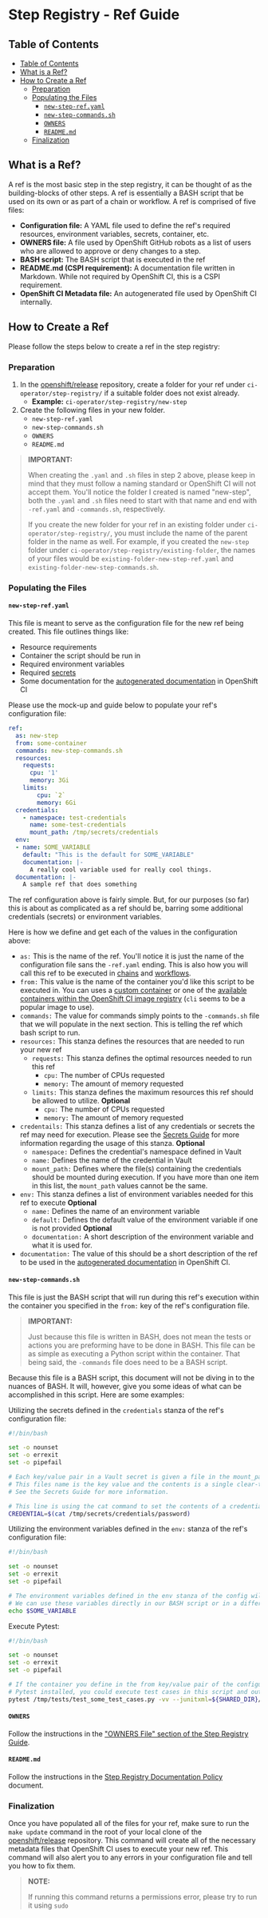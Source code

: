 # Step Registry - Ref Guide<!-- omit from toc -->

## Table of Contents<!--omit from toc-->
- [Table of Contents](#table-of-contents)
- [What is a Ref?](#what-is-a-ref)
- [How to Create a Ref](#how-to-create-a-ref)
  - [Preparation](#preparation)
  - [Populating the Files](#populating-the-files)
    - [`new-step-ref.yaml`](#new-step-refyaml)
    - [`new-step-commands.sh`](#new-step-commandssh)
    - [`OWNERS`](#owners)
    - [`README.md`](#readmemd)
  - [Finalization](#finalization)


## What is a Ref?
A ref is the most basic step in the step registry, it can be thought of as the building-blocks of other steps. A ref is essentially a BASH script that be used on its own or as part of a chain or workflow. A ref is comprised of five files:

- **Configuration file:** A YAML file used to define the ref's required resources, environment variables, secrets, container, etc.
- **OWNERS file:** A file used by OpenShift GitHub robots as a list of users who are allowed to approve or deny changes to a step.
- **BASH script:** The BASH script that is executed in the ref
- **README.md (CSPI requirement):** A documentation file written in Markdown. While not required by OpenShift CI, this is a CSPI requirement.
- **OpenShift CI Metadata file:** An autogenerated file used by OpenShift CI internally.

## How to Create a Ref
Please follow the steps below to create a ref in the step registry:

### Preparation
1. In the [openshift/release](https://github.com/openshift/release) repository, create a folder for your ref under `ci-operator/step-registry/` if a suitable folder does not exist already.
   - **Example:** `ci-operator/step-registry/new-step` 
2. Create the following files in your new folder.
   - `new-step-ref.yaml`
   - `new-step-commands.sh`
   - `OWNERS`
   - `README.md`

> **IMPORTANT:**
>
> When creating the `.yaml` and `.sh` files in step 2 above, please keep in mind that they must follow a naming standard or OpenShift CI will not accept them. You'll notice the folder I created is named "new-step", both the `.yaml` and `.sh` files need to start with that name and end with `-ref.yaml` and `-commands.sh`, respectively.
>
> If you create the new folder for your ref in an existing folder under `ci-operator/step-registry/`, you must include the name of the parent folder in the name as well. For example, if you created the `new-step` folder under `ci-operator/step-registry/existing-folder`, the names of your files would be `existing-folder-new-step-ref.yaml` and `existing-folder-new-step-commands.sh`.

### Populating the Files

#### `new-step-ref.yaml`
This file is meant to serve as the configuration file for the new ref being created. This file outlines things like:
- Resource requirements
- Container the script should be run in
- Required environment variables
- Required [secrets](../Secrets/Secrets_Guide.md)
- Some documentation for the [autogenerated documentation](../../Policy/Documentation/Step_Registry_Documentation_Policy.md#automatically-generated-documentation) in OpenShift CI

Please use the mock-up and guide below to populate your ref's configuration file:

```yaml
ref:
  as: new-step
  from: some-container
  commands: new-step-commands.sh
  resources:
    requests:
      cpu: '1'
      memory: 3Gi
    limits:
        cpu: `2`
        memory: 6Gi
  credentials:
    - namespace: test-credentials
      name: some-test-credentials
      mount_path: /tmp/secrets/credentials
  env:
  - name: SOME_VARIABLE
    default: "This is the default for SOME_VARIABLE"
    documentation: |-
      A really cool variable used for really cool things.
  documentation: |-
    A sample ref that does something

```
The ref configuration above is fairly simple. But, for our purposes (so far) this is about as complicated as a ref should be, barring some additional credentials (secrets) or environment variables. 

Here is how we define and get each of the values in the configuration above:

- `as:` This is the name of the ref. You'll notice it is just the name of the configuration file sans the `-ref.yaml` ending. This is also how you will call this ref to be executed in [chains](Step_Registry_Chain_Guide.md) and [workflows](Step_Registry_Workflow_Guide.md).
- `from:` This value is the name of the container you'd like this script to be executed in. You can uses a [custom container](../Containers/Container_Creation_Guide.md) or one of the [available containers within the OpenShift CI image registry](https://docs.ci.openshift.org/docs/how-tos/use-registries-in-build-farm/) (`cli` seems to be a popular image to use).
- `commands:` The value for commands simply points to the `-commands.sh` file that we will populate in the next section. This is telling the ref which bash script to run.
- `resources:` This stanza defines the resources that are needed to run your new ref
  - `requests:` This stanza defines the optimal resources needed to run this ref
    - `cpu:` The number of CPUs requested
    - `memory:` The amount of memory requested
  - `limits:` This stanza defines the maximum resources this ref should be allowed to utilize. **Optional**
    - `cpu:` The number of CPUs requested
    - `memory:` The amount of memory requested
- `credentails:` This stanza defines a list of any credentials or secrets the ref may need for execution. Please see the [Secrets Guide](../Secrets/Secrets_Guide.md) for more information regarding the usage of this stanza. **Optional**
  - `namespace:` Defines the credential's namespace defined in Vault
  - `name:` Defines the name of the credential in Vault
  - `mount_path:` Defines where the file(s) containing the credentials should be mounted during execution. If you have more than one item in this list, the `mount_path` values cannot be the same.
- `env:` This stanza defines a list of environment variables needed for this ref to execute **Optional**
  - `name:` Defines the name of an environment variable
  - `default:` Defines the default value of the environment variable if one is not provided **Optional**
  - `documentation:` A short description of the environment variable and what it is used for.
- `documentation:` The value of this should be a short description of the ref to be used in the [autogenerated documentation](../../Policy/Documentation/Step_Registry_Documentation_Policy.md#automatically-generated-documentation) in OpenShift CI.

#### `new-step-commands.sh`
This file is just the BASH script that will run during this ref's execution within the container you specified in the `from:` key of the ref's configuration file.

> **IMPORTANT:**
>
> Just because this file is written in BASH, does not mean the tests or actions you are preforming have to be done in BASH. This file can be as simple as executing a Python script within the container. That being said, the `-commands` file does need to be a BASH script.

Because this file is a BASH script, this document will not be diving in to the nuances of BASH. It will, however, give you some ideas of what can be accomplished in this script. Here are some examples:

Utilizing the secrets defined in the `credentials` stanza of the ref's configuration file:
```BASH
#!/bin/bash

set -o nounset
set -o errexit
set -o pipefail

# Each key/value pair in a Vault secret is given a file in the mount_path defined. 
# This files name is the key value and the contents is a single clear-text line containing the value.
# See the Secrets Guide for more information.

# This line is using the cat command to set the contents of a credential file to a variable.
CREDENTIAL=$(cat /tmp/secrets/credentials/password)
```

Utilizing the environment variables defined in the `env:` stanza of the ref's configuration file:
```BASH
#!/bin/bash

set -o nounset
set -o errexit
set -o pipefail

# The environment variables defined in the env stanza of the config will be set using the "name" key/value pair.
# We can use these variables directly in our BASH script or in a different script (Python, Go, etc.) that we execute in the BASH script.
echo $SOME_VARIABLE
```

Execute Pytest:

```BASH
#!/bin/bash

set -o nounset
set -o errexit
set -o pipefail

# If the container you define in the from key/value pair of the configuration document has
# Pytest installed, you could execute test cases in this script and output the results to the SHARED_DIR
pytest /tmp/tests/test_some_test_cases.py -vv --junitxml=${SHARED_DIR}/xunit_output.xml
```

#### `OWNERS`
Follow the instructions in the ["OWNERS File" section of the Step Registry Guide](Step_Registry_Guide.md#owners-file).

#### `README.md`
Follow the instructions in the [Step Registry Documentation Policy](../../Policy/Documentation/Step_Registry_Documentation_Policy.md) document.

### Finalization
Once you have populated all of the files for your ref, make sure to run the `make update` command in the root of your local clone of the [openshift/release](https://github.com/openshift/release) repository. This command will create all of the necessary metadata files that OpenShift CI uses to execute your new ref. This command will also alert you to any errors in your configuration file and tell you how to fix them.

> **NOTE:**
>
> If running this command returns a permissions error, please try to run it using `sudo`